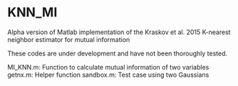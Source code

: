 # KNN_MI
Alpha version of Matlab implementation of the Kraskov et al. 2015 K-nearest neighbor estimator for mutual information

These codes are under development and have not been thoroughly tested.

MI_KNN.m: Function to calculate mutual information of two variables
getnx.m: Helper function
sandbox.m: Test case using two Gaussians
